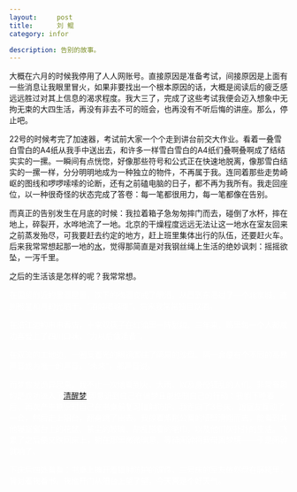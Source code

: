 ```yaml
---
layout:     post
title:      刘 鲲
category: infor

description: 告别的故事。
---
```


大概在六月的时候我停用了人人网账号。直接原因是准备考试，间接原因是上面有一些消息让我眼里冒火，如果非要找出一个根本原因的话，大概是阅读后的疲乏感远远胜过对其上信息的渴求程度。我大三了，完成了这些考试我便会迈入想象中无拘无束的大四生活，再没有非去不可的班会，也再没有不听后悔的讲座。那么，停止吧。





22号的时候考完了加速器，考试前大家一个个走到讲台前交大作业。看着一叠雪白雪白的A4纸从我手中送出去，和许多一样雪白雪白的A4纸们叠啊叠啊成了结结实实的一摞。一瞬间有点恍惚，好像那些符号和公式正在快速地脱离，像那雪白结实的一摞一样，分分明明地成为一种独立的物件，不再属于我。连同着那些走势崎岖的图线和啰啰嗦嗦的论断，还有之前磕电脑的日子，都不再为我所有。我走回座位，以一种很奇怪的状态完成了答卷：每一笔都很用力，每一笔都像在告别。




而真正的告别发生在月底的时候：我拉着箱子急匆匆摔门而去，碰倒了水杯，摔在地上，碎裂开，水哗地流了一地。北京的干燥程度远远无法让这一地水在室友回来之前蒸发殆尽，可我要赶去约定的地方，赶上班里集体出行的队伍，还要赶火车。后来我常常想起那一地的[水](http://mp.weixin.qq.com/s?__biz=MzA5OTI0MjEzMQ==&mid=200371775&idx=1&sn=85767e556870892d8113eb4ccd9bb330&scene=25#wechat_redirect)，觉得那简直是对我钢丝绳上生活的绝妙讽刺：摇摇欲坠，一泻千里。




之后的生活该是怎样的呢？我常常想。



<span style="color:white">
在国贸附近的居酒屋里，饮下的梅酒变成了眼泪，从西到东洒过了一个北京城，直到被星和月的光晒干。“酒越喝越暖”。后来我常常独自饮酒。




在涪江边的串串香店，十来双筷子在红油里一阵划拉。三年来，班里每一个人都成功喜爱上了四川口味。“为以后做准备”。




在双流的工地边，一圈反着光的眼镜围住了简易的沙盘。隔一会便有个不同的高昂声音成为唯一的声音。“未来”，那声音说。
</span>





而梦愈发诡异起来，我不止一次地看到火，大雨，以及身份错乱的人们。非常有趣的是成功进入了[清醒梦](https://en.wikipedia.org/wiki/Lucid_dream),即意识到自己在做梦且能控制自己的行动：我躺下睡着后，再次产生意识时自己在书桌前复习辐射防护，我走向了3号床，跟室友互动了一会，然后走上阳台，翻身跳了出去。我掠着紫荆公寓的墙壁滑翔而去，能看到其他寝室窗台上的花盆、蒙尘的玻璃、胡乱搭着的毛巾，以及他们灰扑扑的生活。飞累了之后便又跌回床上，躺在那里微微喘息，等待闹钟将我带离梦境——于是闹钟就响了。




下床后四处看看：书桌上摊开着辐射防护的课件，三号床的室友依然盘在藤椅里，背对着我看书。我推开门从阳台上望了望，今天真是个好天气。

